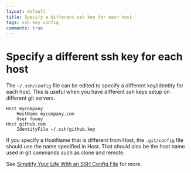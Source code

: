 ```yaml
---
layout: default
title: Specify a different ssh key for each host
tags: ssh key config
comments: true
---
```

# Specify a different ssh key for each host

The `~/.ssh/config` file can be edited to specify a different key/identity for each host. This is useful when you have different ssh keys setup on different git servers.

```text
Host mycompany
    HostName mycompany.com
    User fooey
Host github.com
    IdentityFile ~/.ssh/github.key
```

If you specify a HostName that is different from Host, the `.git/config` file should use the name specified in Host. That should also be the host name used in git commands such as clone and remote.

See [Simplify Your Life With an SSH Config File](http://nerderati.com/2011/03/17/simplify-your-life-with-an-ssh-config-file/) for more.
